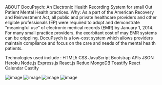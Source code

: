 ABOUT
DocuPsych: An Electronic Health Recording System for small Out Patient Mental Health practices. 
Why: As a part of the American Recovery and Reinvestment Act, all public and private healthcare providers and other eligible professionals (EP) were required to adopt and demonstrate “meaningful use” of electronic medical records (EMR) by January 1, 2014. 
For many small practice providers, the exorbitant cost of may EMR systems can be crippling. DocuPsych is a low-cost system which allows providers maintain compliance and focus on the care and needs of the mental health patients. 
<!-- Data Structure: -->

<!-- NAVIGATOR TABS		
PATIENT:	ID, Name, Address, DOB, Age, Sex, Email, Phone Number, Primary Therapist, Diagnosis, Appointments, Notes	ID: Unique.
Name: String.
Address: String
DOB: ??
Age: Integer
Sex: Boolean, 0-F, 1-M
Email: String
Phone Number: Integer
Primary Therapist: String or Unique ID generated
Diagnosis: String
 Appointments: ??
 Notes: String

PROVIDER: 	ID, Name, License, Patients, Supervisor	ID: Unique
Name: String 
License: String
Patients: String or Unique ID generated
Supervisor: String or User’s Unique ID. -->


Technologies used include :
HTML5
CSS
JavaScript
Bootstrap
APIs
JSON
Heroku
Node.js
Express.js
React.js
Redux
MongoDB
Toastify
React Calendar
Castify


![image](https://user-images.githubusercontent.com/46722789/63644934-b76af400-c6b9-11e9-8ba8-c82291285a24.png)
![image](https://user-images.githubusercontent.com/46722789/63644946-f00acd80-c6b9-11e9-8371-0e670c7e6ce8.png)
![image](https://user-images.githubusercontent.com/46722789/63644951-129ce680-c6ba-11e9-829b-62388c33a14f.png)
![image](https://user-images.githubusercontent.com/46722789/63645013-2137cd80-c6bb-11e9-8a45-bc753b928b62.gif)
